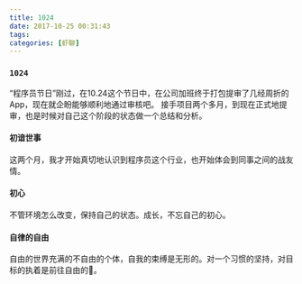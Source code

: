 ```yaml
---
title: 1024
date: 2017-10-25 00:31:43
tags:
categories: [虾聊]
---
```


### `1024`
“程序员节日”刚过，在10.24这个节日中，在公司加班终于打包提审了几经周折的App，现在就企盼能够顺利地通过审核吧。
接手项目两个多月，到现在正式地提审，也是时候对自己这个阶段的状态做一个总结和分析。
<!--more-->
#### 初谙世事
这两个月，我才开始真切地认识到程序员这个行业，也开始体会到同事之间的战友情。

#### 初心
不管环境怎么改变，保持自己的状态。成长，不忘自己的初心。

#### 自律的自由
自由的世界充满的不自由的个体，自我的束缚是无形的。对一个习惯的坚持，对目标的执着是前往自由的🔑。

